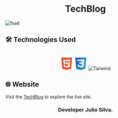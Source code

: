 # <h1 align="center">TechBlog</h1>

![fsad](https://github.com/JuCanavans/techblog/assets/103950621/aaa8da3f-7f13-4170-ac2c-f82f29e3aaad)


## 🛠 Technologies Used
<div align="center" style="display: inline_block"><br>
  <img alt="HTML" width="40" src="https://raw.githubusercontent.com/devicons/devicon/master/icons/html5/html5-original.svg">
  <img alt="CSS" width="40" src="https://raw.githubusercontent.com/devicons/devicon/master/icons/css3/css3-original.svg">
  <img alt="Tailwind" height="40" width="40" src="https://img.icons8.com/color/48/tailwind_css.png">
</div>

## 🌐 Website
Visit the [TechBlog](https://nike-jordan-rho.vercel.app/) to explore the live site.

### <p align="center">Developer Julio Silva.</p>
